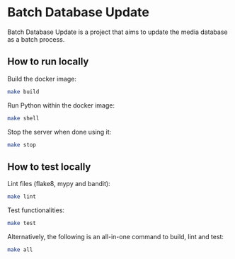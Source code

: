 # Batch Database Update

Batch Database Update is a project that aims to update the media database as a batch process.

## How to run locally

Build the docker image:

```sh
make build
```

Run Python within the docker image:

```sh
make shell
```

Stop the server when done using it:

```sh
make stop
```

## How to test locally

Lint files (flake8, mypy and bandit):

```sh
make lint
```

Test functionalities:

```sh
make test
```

Alternatively, the following is an all-in-one command to build, lint and test:

```sh
make all
```
